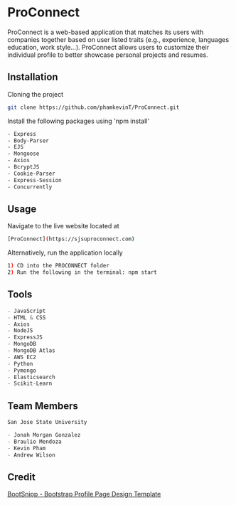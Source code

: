 # ProConnect

ProConnect is a web-based application that matches its users with companies together based on user listed traits (e.g., experience, languages education, work style...). ProConnect allows users to customize their individual profile to better showcase personal projects and resumes. 

## Installation

Cloning the project 

```bash
git clone https://github.com/phamkevinT/ProConnect.git
```

Install the following packages using 'npm install'
```bash
- Express
- Body-Parser
- EJS
- Mongoose
- Axios
- BcryptJS
- Cookie-Parser
- Express-Session
- Concurrently
```


## Usage

Navigate to the live website located at
```bash
[ProConnect](https://sjsuproconnect.com)
```

Alternatively, run the application locally
```bash
1) CD into the PROCONNECT folder
2) Run the following in the terminal: npm start
```

## Tools

```python
- JavaScript
- HTML & CSS
- Axios
- NodeJS
- ExpressJS
- MongoDB
- MongoDB Atlas
- AWS EC2
- Python
- Pymongo
- Elasticsearch
- Scikit-Learn
```

## Team Members
```python
San Jose State University

- Jonah Morgan Gonzalez
- Braulio Mendoza
- Kevin Pham
- Andrew Wilson
```

## Credit
[BootSnipp - Bootstrap Profile Page Design Template](https://bootsnipp.com/snippets/K0ZmK)
